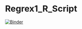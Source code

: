 # Regrex1_R_Script

[![Binder](https://mybinder.org/badge_logo.svg)](https://mybinder.org/v2/gh/sandalaj/Regrex1_R_Script/HEAD)

